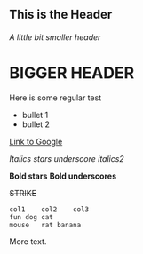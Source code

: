 ## This is the Header
###### A little bit smaller header
# BIGGER HEADER

Here is some regular test

* bullet 1
* bullet 2

[Link to Google](http://www.google.com)

*Italics stars*
_underscore italics2_

**Bold stars**
__Bold underscores__

~~STRIKE~~

```
col1	col2	col3
fun	dog	cat
mouse	rat	banana
```

More text.
